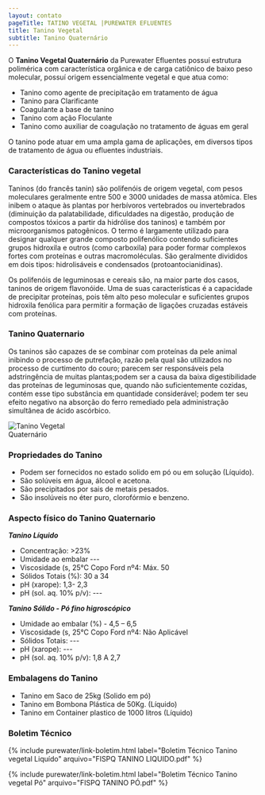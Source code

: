 ```yaml
---
layout: contato
pageTitle: TATINO VEGETAL |PUREWATER EFLUENTES
title: Tanino Vegetal
subtitle: Tanino Quaternário
---
```


O **Tanino Vegetal Quaternário** da Purewater Efluentes possuí estrutura polimérica com característica orgânica e de carga catiônico de baixo peso molecular, possuí origem essencialmente vegetal e que atua como:

 - Tanino como agente de precipitação em tratamento de água
 - Tanino para Clarificante
 - Coagulante a base de tanino
 - Tanino com ação Floculante
 - Tanino como auxiliar de coagulação no tratamento de águas em geral

O tanino pode atuar em uma ampla gama de aplicações, em diversos tipos de tratamento de água ou efluentes industriais.

### **Características do Tanino vegetal**

Taninos (do francês tanin) são polifenóis de origem vegetal, com pesos moleculares geralmente entre 500 e 3000 unidades de massa atômica. Eles inibem o ataque às plantas por herbívoros vertebrados ou invertebrados (diminuição da palatabilidade, dificuldades na digestão, produção de compostos tóxicos a partir da hidrólise dos taninos) e também por microorganismos patogênicos. O termo é largamente utilizado para designar qualquer grande composto polifenólico contendo suficientes grupos hidroxila e outros (como carboxila) para poder formar complexos fortes com proteínas e outras macromoléculas. São geralmente divididos em dois tipos: hidrolisáveis e condensados (protoantocianidinas).

Os polifenóis de leguminosas e cereais são, na maior parte dos casos, taninos de origem flavonóide. Uma de suas características é a capacidade de precipitar proteínas, pois têm alto peso molecular e suficientes grupos hidroxila fenólica para permitir a formação de ligações cruzadas estáveis com proteínas.

### **Tanino Quaternario**

Os taninos são capazes de se combinar com proteínas da pele animal inibindo o processo de putrefação, razão pela qual são utilizados no processo de curtimento do couro;
parecem ser responsáveis pela adstringência de muitas plantas;podem ser a causa da baixa digestibilidade das proteínas de leguminosas que, quando não suficientemente cozidas, contém esse tipo substância em quantidade considerável;
podem ter seu efeito negativo na absorção do ferro remediado pela administração simultânea de ácido ascórbico. 

<img class="img-responsive pull-right" style="max-width: 35%;" src="../../website/images/pequeno/AQUAFLOC-SL TAN.JPG" alt="Tanino Vegetal Quaternário">

### **Propriedades do Tanino**

- Podem ser fornecidos no estado solido em pó ou em solução (Líquido).
- São solúveis em água, álcool e acetona.
- São precipitados por sais de metais pesados.
- São insolúveis no éter puro, clorofórmio e benzeno.

### **Aspecto físico do Tanino Quaternario**

***Tanino Líquido***

- Concentração: >23%
- Umidade ao embalar ---
- Viscosidade (s, 25°C Copo Ford nº4: Máx. 50 
- Sólidos Totais (%): 30 a 34
- pH (xarope): 1,3- 2,3 
- pH (sol. aq. 10% p/v): ---

***Tanino Sólido - Pó fino higroscópico***

- Umidade ao embalar (%) - 4,5 – 6,5
- Viscosidade (s, 25°C Copo Ford nº4: Não Aplicável
- Sólidos Totais: ---
- pH (xarope): ---
- pH (sol. aq. 10% p/v): 1,8 A 2,7

 
### **Embalagens do Tanino**

- Tanino em Saco de 25kg (Solido em pó)
- Tanino em Bombona Plástica de 50Kg. (Líquido)
- Tanino em Container plastico de 1000 litros (Líquido)

### **Boletim Técnico**

{% include purewater/link-boletim.html 
   label="Boletim Técnico Tanino vegetal Liquído" 
   arquivo="FISPQ TANINO LIQUIDO.pdf" %}
 
 {% include purewater/link-boletim.html 
   label="Boletim Técnico Tanino vegetal Pó" 
   arquivo="FISPQ TANINO PÓ.pdf" %}
     
